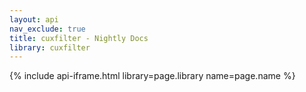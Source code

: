 ```yaml
---
layout: api
nav_exclude: true
title: cuxfilter - Nightly Docs
library: cuxfilter
---
```


{% include api-iframe.html library=page.library name=page.name %}
